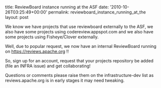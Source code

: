 title: ReviewBoard instance running at the ASF
date: '2010-10-26T03:25:49+00:00'
permalink: reviewboard_instance_running_at_the
layout: post

We know we have projects that use reviewboard externally to the ASF, we also have some projects using codereview.appspot.com and we also have some projects using Fisheye/Clover externally.

Well, due to popular request, we now have an internal ReviewBoard running on https://reviews.apache.org !!

So, sign up for an account, request that your projects repository be added (file an INFRA issue) and get collaborating!

Questions or comments please raise them on the infrastructure-dev list as reviews.apache.org is in early stages it may need tweaking.
